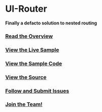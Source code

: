 # UI-Router

**Finally a defacto solution to nested routing**

### [Read the Overview](https://github.com/angular-ui/router/tree/ui-states)

### [View the Live Sample](http://filedrop.plukmobile.net/angular-states/sample/index.html)

### [View the Sample Code](https://github.com/angular-ui/router/tree/ui-states/sample)

### [View the Source](https://github.com/angular-ui/router/tree/ui-states)

### [Follow and Submit Issues](https://github.com/angular-ui/router/issues)

### [Join the Team!](https://github.com/angular-ui/router/issues/2)
